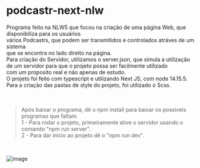 # podcastr-next-nlw
Programa feito na NLW5 que focou na criação de uma página Web, que disponibiliza para os usuários </br>
vários Podcastrs, que podem ser transmitidos e controlados atráves de um sistema </br>
que se encontra no lado direito na página.</br>
Para criação do Servidor, utilizamos o server.json, que simula a utilização de um servidor para que o projeto possa ser facilmente utilizado </br>
com um proposito real e não apenas de estudo.</br>
O projeto foi feito com typescript e utilizando Next JS, com node 14.15.5.</br>
Para a criação das pastas de style do projeto, foi utilizado o Scss.</br>
</br>
</br>

>Após baixar o programa, dê o npm install para baixar os possiveis programas que faltam.</br>
1 - Para rodar o projeto, primeiramente ative o servidor usando o comando "npm run server".</br>
2 - Para dar inicio ao projeto dê o "npm run dev".</br>
</br>

![image](https://user-images.githubusercontent.com/62970346/123192468-5fe66c80-d479-11eb-9a27-9bfc77c2421c.png)
